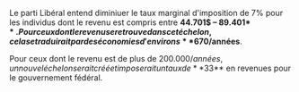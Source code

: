 Le parti Libéral entend diminiuer le taux marginal d'imposition de 7% pour les individus dont le revenu est compris entre **44.701$ – 89.401$**. Pour ceux dont le revenu se retrouve dans cet échelon, cela se traduirait par des économies d'environs **670$/années**.

Pour ceux dont le revenu est de plus de 200.000$/années, un nouvel échelon serait créé et imposerait un taux de **33%**. Cela pourrait rapporter jusqu'à **3 milliards$** en revenues pour le gouvernement fédéral.
